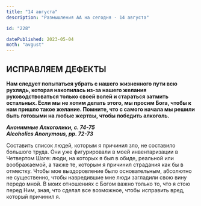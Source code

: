 ```yaml
---
title: "14 августа"
description: "Размышления АА на сегодня - 14 августа"

id: "228"

datePublished: 2023-05-04
moth: "avgust"
---
```


## ИСПРАВЛЯЕМ ДЕФЕКТЫ

**Нам следует попытаться убрать с нашего жизненного пути всю рухлядь, которая
накопилась из-за нашего желания руководствоваться только своей волей и
стараться затмить остальных. Если мы не хотим делать этого, мы просим Бога,
чтобы к нам пришло такое желание. Помните, что с самого начала мы решили быть
готовыми на любые жертвы, чтобы победить алкоголь.**

**_Анонимные Алкоголики, с. 74-75  
Alcoholics Anonymous, pp. 72-73_**

Составить список людей, которым я причинил зло, не составило большого труда.
Они уже фигурировали в моей инвентаризации в Четвертом Шаге: люди, на которых
я был в обиде, реальной или воображаемой, а также те, которым я причинил
страдания как бы в отместку. Чтобы мое выздоровление было основательным,
абсолютно не существенно, чтобы навредившие мне люди загладили свою вину
передо мной. В моих отношениях с Богом важно только то, что я стою перед Ним,
зная, что сделал все возможное, чтобы исправить вред, который причинил я.

